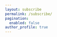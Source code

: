 ```yaml
---
layout: subscribe
permalink: /subscribe/
pagination: 
  enabled: false
author_profile: true
---
```

